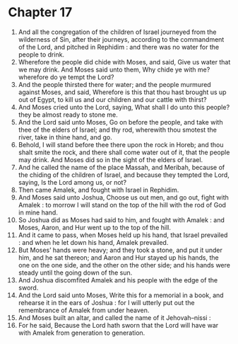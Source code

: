 # Chapter 17

1. And all the congregation of the children of Israel journeyed from the wilderness of Sin, after their journeys, according to the commandment of the Lord, and pitched in Rephidim : and there was no water for the people to drink.
2. Wherefore the people did chide with Moses, and said, Give us water that we may drink. And Moses said unto them, Why chide ye with me? wherefore do ye tempt the Lord?
3. And the people thirsted there for water; and the people murmured against Moses, and said, Wherefore is this that thou hast brought us up out of Egypt, to kill us and our children and our cattle with thirst?
4. And Moses cried unto the Lord, saying, What shall I do unto this people? they be almost ready to stone me.
5. And the Lord said unto Moses, Go on before the people, and take with thee of the elders of Israel; and thy rod, wherewith thou smotest the river, take in thine hand, and go.
6. Behold, I will stand before thee there upon the rock in Horeb; and thou shalt smite the rock, and there shall come water out of it, that the people may drink. And Moses did so in the sight of the elders of Israel.
7. And he called the name of the place Massah, and Meribah, because of the chiding of the children of Israel, and because they tempted the Lord, saying, Is the Lord among us, or not?
8. Then came Amalek, and fought with Israel in Rephidim.
9. And Moses said unto Joshua, Choose us out men, and go out, fight with Amalek : to morrow I will stand on the top of the hill with the rod of God in mine hand.
10. So Joshua did as Moses had said to him, and fought with Amalek : and Moses, Aaron, and Hur went up to the top of the hill.
11. And it came to pass, when Moses held up his hand, that Israel prevailed : and when he let down his hand, Amalek prevailed.
12. But Moses’ hands were heavy; and they took a stone, and put it under him, and he sat thereon; and Aaron and Hur stayed up his hands, the one on the one side, and the other on the other side; and his hands were steady until the going down of the sun.
13. And Joshua discomfited Amalek and his people with the edge of the sword.
14. And the Lord said unto Moses, Write this for a memorial in a book, and rehearse it in the ears of Joshua : for I will utterly put out the remembrance of Amalek from under heaven.
15. And Moses built an altar, and called the name of it Jehovah–nissi :
16. For he said, Because the Lord hath sworn that the Lord will have war with Amalek from generation to generation.

